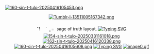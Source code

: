 [![160-sin-t-tulo-20250416105453.png](https://i.postimg.cc/jjxWQGgb/160-sin-t-tulo-20250416105453.png)](https://postimg.cc/FY6shnXW)
<div id="header" align="center">
 
[![Tumblr-l-13511005167342.png](https://i.postimg.cc/WbPHPkGv/Tumblr-l-13511005167342.png)](https://postimg.cc/LhNTthQC)

˘𒁹ㅤ ݃ㅤ˳  𓏼⠀sage of truth layout𓈒
  [![Typing SVG](https://readme-typing-svg.demolab.com?font=Fira+Code&pause=1000&color=9BC7F7&width=435&lines=%F0%9F%8C%8A++++++%E3%80%9C%E2%A0%80++++she%2Fher+%2F+bisexual!+%E2%99%A1)](https://git.io/typing-svg)
[![154-sin-t-tulo-20250331161018.png](https://i.postimg.cc/NFvpY3r4/154-sin-t-tulo-20250331161018.png)](https://postimg.cc/ygnFyrjg)
[![162-sin-t-tulo-20250416120338.png](https://i.postimg.cc/wvDSqGz1/162-sin-t-tulo-20250416120338.png)](https://postimg.cc/Kkv9QQRb)
[![160-sin-t-tulo-20250416105608.png](https://i.postimg.cc/430c5XY9/160-sin-t-tulo-20250416105608.png)](https://postimg.cc/67dT6JLW)
<a href="https://git.io/typing-svg"><img src="https://readme-typing-svg.demolab.com?font=&pause=1000&color=6E99DA&width=435&lines=oooo+smc+skin+come+to+me+pls+%3A(" alt="Typing SVG" /></a>
[![image0.gif](https://i.postimg.cc/1t9wY8vf/image0.gif)](https://postimg.cc/d7xhhVPY)
